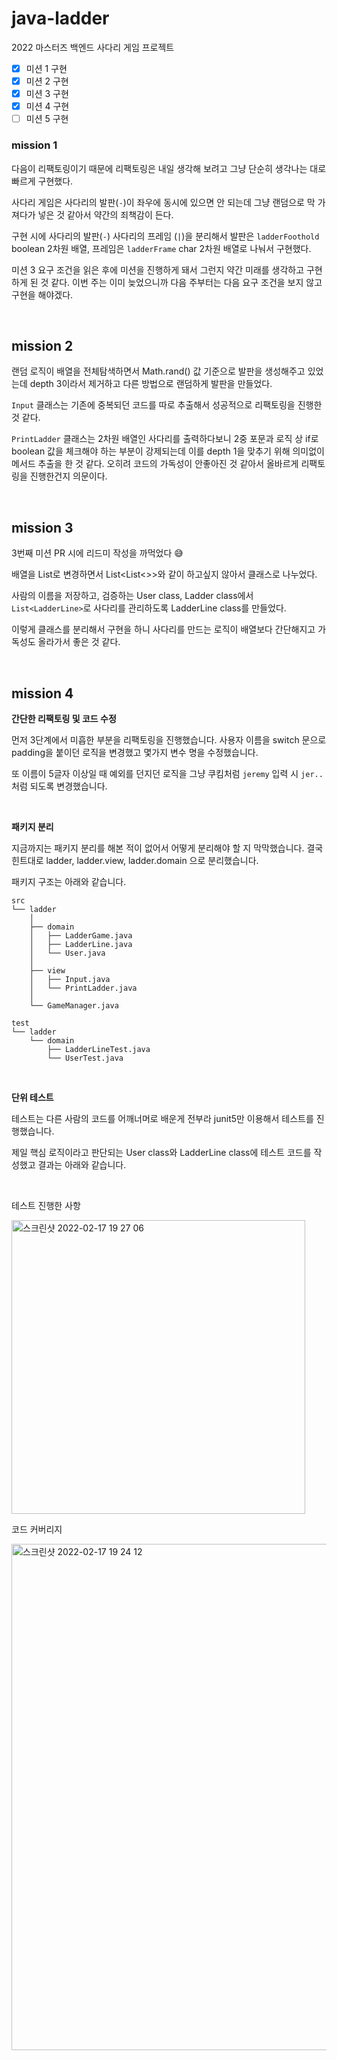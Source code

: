 # java-ladder

2022 마스터즈 백엔드 사다리 게임 프로젝트

- [x] 미션 1 구현
- [x] 미션 2 구현
- [x] 미션 3 구현
- [x] 미션 4 구현
- [ ] 미션 5 구현

### mission 1

다음이 리팩토링이기 때문에 리팩토링은 내일 생각해 보려고 그냥 단순히 생각나는 대로 빠르게 구현했다.

사다리 게임은 사다리의 발판(`-`)이 좌우에 동시에 있으면 안 되는데 그냥 랜덤으로 막 가져다가 넣은 것 같아서 약간의 죄책감이 든다.

구현 시에 사다리의 발판(`-`) 사다리의 프레임 (`|`)을 분리해서 발판은 `ladderFoothold` boolean 2차원 배열, 프레임은 `ladderFrame` char 2차원 배열로 나눠서 구현했다.

미션 3 요구 조건을 읽은 후에 미션을 진행하게 돼서 그런지 약간 미래를 생각하고 구현하게 된 것 같다. 이번 주는 이미 늦었으니까 다음 주부터는 다음 요구 조건을 보지 않고 구현을 해야겠다.

<br>

## mission 2

랜덤 로직이 배열을 전체탐색하면서 Math.rand() 값 기준으로 발판을 생성해주고 있었는데 depth 3이라서 제거하고 다른 방법으로 랜덤하게 발판을 만들었다.

`Input` 클래스는 기존에 중복되던 코드를 따로 추출해서 성공적으로 리팩토링을 진행한 것 같다.

`PrintLadder` 클래스는 2차원 배열인 사다리를 출력하다보니 2중 포문과 로직 상 if로 boolean 값을 체크해야 하는 부분이 강제되는데 이를 depth 1을 맞추기 위해 의미없이 메서드 추출을 한 것 같다.
오히려 코드의 가독성이 안좋아진 것 같아서 올바르게 리팩토링을 진행한건지 의문이다.

<br>

## mission 3

3번째 미션 PR 시에 리드미 작성을 까먹었다 😅

배열을 List로 변경하면서 List<List<>>와 같이 하고싶지 않아서 클래스로 나누었다.

사람의 이름을 저장하고, 검증하는 User class, Ladder class에서 `List<LadderLine>`로 사다리를 관리하도록 LadderLine class를 만들었다.

이렇게 클래스를 분리해서 구현을 하니 사다리를 만드는 로직이 배열보다 간단해지고 가독성도 올라가서 좋은 것 같다.

<br>

## mission 4

**간단한 리팩토링 및 코드 수정**

먼저 3단계에서 미흡한 부분을 리팩토링을 진행했습니다. 사용자 이름을 switch 문으로 padding을 붙이던 로직을 변경했고 몇가지 변수 명을 수정했습니다.

또 이름이 5글자 이상일 때 예외를 던지던 로직을 그냥 쿠킴처럼 `jeremy` 입력 시 `jer..`처럼 되도록 변경했습니다.

<br>

**패키지 분리**

지금까지는 패키지 분리를 해본 적이 없어서 어떻게 분리해야 할 지 막막했습니다. 결국 힌트대로 ladder, ladder.view, ladder.domain 으로 분리했습니다.

패키지 구조는 아래와 같습니다.

```
src
└── ladder
    │
    ├── domain
    │   ├── LadderGame.java
    │   ├── LadderLine.java
    │   └── User.java
    │
    ├── view
    │   ├── Input.java
    │   └── PrintLadder.java
    │
    └── GameManager.java
 
test
└── ladder
    └── domain
        ├── LadderLineTest.java
        └── UserTest.java

```

<br>

**단위 테스트**

테스트는 다른 사람의 코드를 어깨너머로 배운게 전부라 junit5만 이용해서 테스트를 진행했습니다.

제일 핵심 로직이라고 판단되는 User class와 LadderLine class에 테스트 코드를 작성했고 결과는 아래와 같습니다.

<br>

테스트 진행한 사항

<img width="470" alt="스크린샷 2022-02-17 19 27 06" src="https://user-images.githubusercontent.com/81368630/154457417-8a7341a1-30cd-4549-836e-90d44db19f9e.png">

코드 커버리지

<img width="810" alt="스크린샷 2022-02-17 19 24 12" src="https://user-images.githubusercontent.com/81368630/154457430-5b858cbc-481c-4e9a-bd91-7a0b8d02d18f.png">

